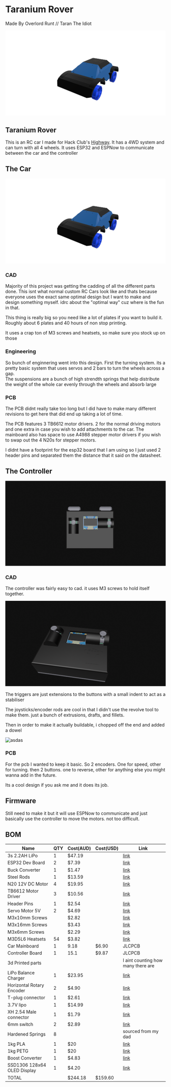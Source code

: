 # Taranium Rover
Made By Overlord Runt // Taran The Idiot

![dksjfksd](assets/r1.png)

## Taranium Rover
This is an RC car I made for Hack Club's [Highway](https://highway.hackclub.com). It has a 4WD system and can turn with all 4 wheels. It uses ESP32 and ESPNow to communicate between the car and the controller

## The Car

![dsf](assets/r1.png)

### CAD
Majority of this project was getting the cadding of all the different parts done. This isnt what normal custom RC Cars look like and thats because everyone uses the exact same optimal design but I want to make and design something myself. idrc about the "optimal way" cuz where is the fun in that.

This thing is really big so you need like a lot of plates if you want to build it. Roughly about 6 plates and 40 hours of non stop printing.

It uses a crap ton of M3 screws and heatsets, so make sure you stock up on those

### Engineering
So bunch of enginnering went into this design. First the turning system. its a pretty basic system that uses servos and 2 bars to turn the wheels across a gap.\
The suspensions are a bunch of high strendth springs that help distribute the weight of the whole car evenly through the wheels and absorb large 

### PCB
The PCB didnt really take too long but I did have to make many different revisions to get here that did end up taking a lot of time.

The PCB features 3 TB6612 motor drivers. 2 for the normal driving motors and one extra in case you wish to add attachments to the car. The mainboard also has space to use A4988 stepper motor drivers if you wish to swap out the 4 N20s for stepper motors. 

I didnt have a footprint for the esp32 board that I am using so I just used 2 header pins and separated them the distance that it said on the datasheet.

## The Controller
![sdfs](assets/rc2.png)
### CAD
The controller was fairly easy to cad. it uses M3 screws to hold itself together.

![fs](assets/rc1.png)

The triggers are just extensions to the buttons with a small indent to act as a stabiliser

The joysticks/encoder rods are cool in that I didn't use the revolve tool to make them. just a bunch of extrusions, drafts, and fillets.

Then in order to make it actually buildable, i chopped off the end and added a dowel

![asdas](assets/c1.png)
### PCB
For the pcb I wanted to keep it basic. So 2 encoders. One for speed, other for turning. then 2 buttons. one to reverse, other for anything else you might wanna add in the future.

Its a cool design if you ask me and it does its job.

## Firmware

Still need to make it but it will use ESPNow to communicate and just basically use the controller to move the motors. not too difficult.

## BOM

|Name|QTY|Cost(AUD)|Cost(USD)|Link|
|----|----|----|----|----|
|3s 2.2AH LiPo|1|$47.19||[link](https://www.amazon.com.au/gp/product/B09NXM2DW4/ref=sw_img_1?smid=A3S3YJCXW342CA&psc=1)|
|ESP32 Dev Board|2|$7.39||[link](https://www.aliexpress.com/item/1005008499671222.html?spm=a2g0o.cart.0.0.440338dajzfCE9&mp=1&pdp_npi=5%40dis%21AUD%21AUD%207.95%21AUD%207.39%21%21AUD%207.25%21%21%21%402103273e17519916653746516e9cc4%2112000045428891808%21ct%21AU%216138339337%21%211%210)|
|Buck Converter|1|$1.47||[link](https://www.aliexpress.com/item/1005006365697021.html?spm=a2g0o.cart.0.0.7b7238daocpVDw&mp=1&pdp_npi=5%40dis%21AUD%21AUD%201.52%21AUD%201.47%21%21AUD%201.47%21%21%21%402101c80017519920616365587e7ede%2112000036911557265%21ct%21AU%216138339337%21%211%210)|
|Steel Rods|1|$13.59||[link](https://www.aliexpress.com/item/1005005041338002.html?spm=a2g0o.cart.0.0.7b7238daocpVDw&mp=1&pdp_npi=5%40dis%21AUD%21AUD%2013.59%21AUD%2013.59%21%21AUD%2013.59%21%21%21%402101c80017519920616365587e7ede%2112000031424484647%21ct%21AU%216138339337%21%211%210)|
|N20 12V DC Motor|4|$19.95||[link](https://www.aliexpress.com/item/1005007555396098.html?spm=a2g0o.productlist.main.9.2b6e5fb8cAXAmT&algo_pvid=f693d9b9-af45-406e-a7a5-0a4c2fe26d6d&algo_exp_id=f693d9b9-af45-406e-a7a5-0a4c2fe26d6d-8&pdp_ext_f=%7B%22order%22%3A%22592%22%2C%22eval%22%3A%221%22%7D&pdp_npi=4%40dis%21AUD%214.89%214.89%21%21%213.14%213.14%21%402101ead817519921947393439eff50%2112000041278110299%21sea%21AU%216138339337%21X&curPageLogUid=npzKxFBfvKwS&utparam-url=scene%3Asearch%7Cquery_from%3A)|
|TB6612 Motor Driver|3|$10.56||[link](https://www.aliexpress.com/item/1005005756666126.html?spm=a2g0o.cart.0.0.7a9d38daYDHukL&mp=1&pdp_npi=5%40dis%21AUD%21AUD%203.52%21AUD%203.52%21%21AUD%203.52%21%21%21%402101c80017519922185561425e7ede%2112000034243349944%21ct%21AU%216138339337%21%212%210)|
|Header Pins|1|$2.54||[link](https://www.aliexpress.com/item/1005006034877497.html?spm=a2g0o.productlist.main.10.11f92012N9AGjn&algo_pvid=01056414-a579-4c66-8c0f-8c11b43bcf9c&algo_exp_id=01056414-a579-4c66-8c0f-8c11b43bcf9c-9&pdp_ext_f=%7B%22order%22%3A%221565%22%2C%22eval%22%3A%221%22%7D&pdp_npi=4%40dis%21AUD%212.53%212.53%21%21%2111.63%2111.63%21%402103273e17519925834072774e9c9c%2112000035419985198%21sea%21AU%216138339337%21X&curPageLogUid=1HjffVUnlIhg&utparam-url=scene%3Asearch%7Cquery_from%3A)|
|Servo Motor 5V|2|$4.69||[link](https://www.aliexpress.com/item/1005006572297006.html?spm=a2g0o.productlist.main.7.66d4e9c1BLk6SW&algo_pvid=e72cc098-c504-4e33-aae5-d6b7896ada10&algo_exp_id=e72cc098-c504-4e33-aae5-d6b7896ada10-6&pdp_ext_f=%7B%22order%22%3A%224516%22%2C%22eval%22%3A%221%22%7D&pdp_npi=4%40dis%21AUD%214.69%214.69%21%21%213.01%213.01%21%402101c5bf17519927191303065e98d7%2112000037705759120%21sea%21AU%216138339337%21X&curPageLogUid=bn0XkIYGxz4A&utparam-url=scene%3Asearch%7Cquery_from%3A)|
|M3x10mm Screws||$2.82||[link](https://www.aliexpress.com/item/32810852732.html?spm=a2g0o.order_list.order_list_main.28.74441802cg1DM1)|
|M3x16mm Screws||$3.43||[link](https://www.aliexpress.com/item/32810852732.html?spm=a2g0o.order_list.order_list_main.28.74441802cg1DM1)|
|M3x6mm Screws||$2.29||[link](https://www.aliexpress.com/item/32810852732.html?spm=a2g0o.order_list.order_list_main.28.74441802cg1DM1)|
|M3D5L6 Heatsets|54|$3.82||[link](https://www.aliexpress.com/item/1005003582355741.html?spm=a2g0o.order_list.order_list_main.45.21221802z3BMxP)|
|Car Mainboard|1|9.18|$6.90|JLCPCB|
|Controller Board|1|15.1|$9.87|JLCPCB|
|3d Printed parts||||I aint counting how many there are|
|LiPo Balance Charger|1|$23.95||[link](https://www.amazon.com.au/Jinming-Battery-Balance-Charger-Blaster/dp/B07JDG4D8W/ref=sr_1_7?crid=2QSVU4PIMQWEP&dib=eyJ2IjoiMSJ9.egVEYVMdFeiJ7Rp5U0GsW3MPCFjH2JppaEegY-6QF1ybXfPnuH7ehcqwsalxISOPBUoZ68yW8V0V9EmSkjSAxz8C7UdrdUezt6iJ5_6-ePqY1OympOLNnzXOyxJhWJ2sCB3tMHHNAahfemRGOHYjULgd62YWGpVJWYwXsBrbpyq5Tr_IyYgdJclzJoRmBvqXEjzY5W0FZaIy_gxmmjxeAksaYQ1llEEbxFEoMpw1EkxXsO2L39F73PxA1ek0gpCMQTNUQ-N5_VKgioZNR_3n90hGdIGBqGgcM8sjdCRed0g.5tzFgGdyR7y_fjpOhZMOOhIfYhpp-g9E6b3zGECYRn8&dib_tag=se&keywords=zeee+3S+lipo+balance+charger&qid=1752048546&sprefix=zeee3s+lipo+balance+charger%2Caps%2C554&sr=8-7)|
|Horizontal Rotary Encoder|2|$4.90||[link](https://www.aliexpress.com/item/1005006128388016.html?spm=a2g0o.productlist.main.6.68807HYA7HYAsY&algo_pvid=b1d8a2b1-697b-4cdf-a5ac-84e7fe9106d6&algo_exp_id=b1d8a2b1-697b-4cdf-a5ac-84e7fe9106d6-5&pdp_ext_f=%7B%22order%22%3A%2261%22%2C%22eval%22%3A%221%22%7D&pdp_npi=4%40dis%21AUD%213.00%213.00%21%21%211.93%211.93%21%40210318e817520645594814154ebb46%2112000035886812807%21sea%21AU%216138339337%21X&curPageLogUid=BApYx7Hqtu0n&utparam-url=scene%3Asearch%7Cquery_from%3A)|
|T-plug connector|1|$2.61||[link](https://www.aliexpress.com/item/4001212535096.html?spm=a2g0o.detail.0.0.1a35IjAXIjAXdN&mp=1&pdp_npi=5%40dis%21AUD%21AUD%202.61%21AUD%202.61%21%21AUD%202.61%21%21%21%40210318e817520646010564484ebb6d%2110000015320231372%21ct%21AU%216138339337%21%211%210)|
|3.7V lipo|1|$14.99||[link](https://www.amazon.com.au/gp/product/B09R7F1VV5/ref=sw_img_1?smid=A12788XRWB37UE&th=1)|
|XH 2.54 Male connector|1|$1.79||[link](https://www.aliexpress.com/item/1005007460897865.html?spm=a2g0o.productlist.main.3.64b0209u209ugB&algo_pvid=b5ea3270-3fea-44d1-ac17-8cbea19e97f6&algo_exp_id=b5ea3270-3fea-44d1-ac17-8cbea19e97f6-2&pdp_ext_f=%7B%22order%22%3A%226726%22%2C%22eval%22%3A%221%22%7D&pdp_npi=4%40dis%21AUD%211.79%211.79%21%21%211.15%211.15%21%402101d9ee17520717044885071e1aac%2112000040853255020%21sea%21AU%216138339337%21X&curPageLogUid=cFIm27cGLruP&utparam-url=scene%3Asearch%7Cquery_from%3A)|
|6mm switch|2|$2.89||[link](https://www.aliexpress.com/item/1005004971266223.html?spm=a2g0o.cart.0.0.68dc38datwPIHU&mp=1&pdp_npi=5%40dis%21AUD%21AUD%202.89%21AUD%202.89%21%21AUD%202.83%21%21%21%402103277f17520760612977156e2f93%2112000031200483146%21ct%21AU%216138339337%21%211%210&pdp_ext_f=%7B%22cart2PdpParams%22%3A%7B%22pdpBusinessMode%22%3A%22retail%22%7D%7D)|
|Hardened Springs|8|||sourced from my dad|
|1kg PLA|1|$20||[link](https://fortisfilaments.com.au/collections/pla-regular/products/pla-pro-dark-blue)|
|1kg PETG|1|$20||[link](https://fortisfilaments.com.au/collections/petg-1/products/petg-brown)|
|Boost Converter|1|$4.83||[link](https://www.aliexpress.com/item/1005008447199869.html?spm=a2g0o.cart.0.0.440338daUp0LxT&mp=1&pdp_npi=5%40dis%21AUD%21AUD%205.10%21AUD%204.83%21%21AUD%204.83%21%21%21%402101e9ec17530288048031105ed1c8%2112000045180678408%21ct%21AU%216138339337%21%211%210)|
|SSD1306 128x64 OLED Display|1|$4.20||[link](https://www.aliexpress.com/item/1005009243034318.html?spm=a2g0o.cart.0.0.440338daUp0LxT&mp=1&pdp_npi=5%40dis%21AUD%21AUD%209.33%21AUD%204.20%21%21AUD%204.20%21%21%21%402101e9ec17530288048031105ed1c8%2112000048446306499%21ct%21AU%216138339337%21%211%210)|
|TOTAL||$244.18|$159.60|


